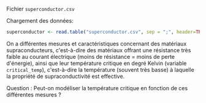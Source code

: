 Fichier `superconductor.csv`

Chargement des données:
```R
superconductor <- read.table("superconductor.csv", sep = ";", header=TRUE)
```

On a différentes mesures et caractéristiques concernant des matériaux supraconducteurs, c'est-à-dire des matériaux offrant une résistance très faible au courant électrique (moins de résistance = moins de perte d'énergie), ainsi que leur température critique en degré Kelvin (variable `critical_temp`), c'est-à-dire la température (souvent très basse) à laquelle la propriété de supraconductivité est effective.

Question : Peut-on modéliser la température critique en fonction de ces différentes mesures ?
